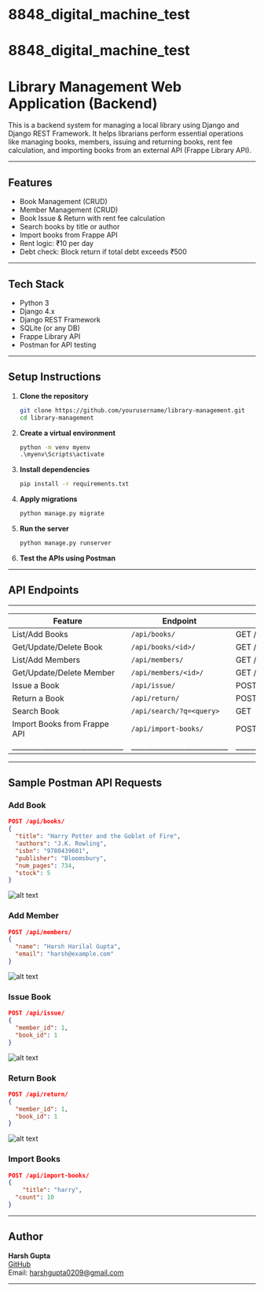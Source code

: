 # 8848_digital_machine_test
# 8848_digital_machine_test

# Library Management Web Application (Backend)

This is a backend system for managing a local library using Django and Django REST Framework. It helps librarians perform essential operations like managing books, members, issuing and returning books, rent fee calculation, and importing books from an external API (Frappe Library API).

---

## Features

- Book Management (CRUD)
- Member Management (CRUD)
- Book Issue & Return with rent fee calculation
- Search books by title or author
- Import books from Frappe API
- Rent logic: ₹10 per day
- Debt check: Block return if total debt exceeds ₹500

---

## Tech Stack

- Python 3
- Django 4.x
- Django REST Framework
- SQLite (or any DB)
- Frappe Library API
- Postman for API testing

---

## Setup Instructions

1. **Clone the repository**
   ```bash
   git clone https://github.com/yourusername/library-management.git
   cd library-management
   ```

2. **Create a virtual environment**
   ```cmd
   python -m venv myenv
   .\myenv\Scripts\activate
   ```

3. **Install dependencies**
   ```cmd
   pip install -r requirements.txt
   ```

4. **Apply migrations**
   ```cmd
   python manage.py migrate
   ```

5. **Run the server**
   ```cmd
   python manage.py runserver
   ```

6. **Test the APIs using Postman**

---

## API Endpoints
___________________________________________________________________________________
|           Feature             |         Endpoint          |       Method        |
|-------------------------------|---------------------------|---------------------|
| List/Add Books                | `/api/books/`             | GET / POST          |
| Get/Update/Delete Book        | `/api/books/<id>/`        | GET / PUT / DELETE  |
| List/Add Members              | `/api/members/`           | GET / POST          |
| Get/Update/Delete Member      | `/api/members/<id>/`      | GET / PUT / DELETE  |
| Issue a Book                  | `/api/issue/`             | POST                |
| Return a Book                 | `/api/return/`            | POST                |
| Search Book                   | `/api/search/?q=<query>`  | GET                 |
| Import Books from Frappe API  | `/api/import-books/`      | POST                |
|_______________________________|___________________________|_____________________|

---

## Sample Postman API Requests

### Add Book
```json
POST /api/books/
{
  "title": "Harry Potter and the Goblet of Fire",
  "authors": "J.K. Rowling",
  "isbn": "9780439601",
  "publisher": "Bloomsbury",
  "num_pages": 734,
  "stock": 5
}

```

![alt text](image-1.png)


### Add Member
```json
POST /api/members/
{
  "name": "Harsh Harilal Gupta",
  "email": "harsh@example.com"
}
```

![alt text](image-2.png)


### Issue Book
```json
POST /api/issue/
{
  "member_id": 1,
  "book_id": 1
}
```

![alt text](image-3.png)


### Return Book
```json
POST /api/return/
{
  "member_id": 1,
  "book_id": 1
}

```

![alt text](image-4.png)


### Import Books
```json
POST /api/import-books/
{
    "title": "harry",
  "count": 10
}
```
---

##  Author

**Harsh Gupta**  
[GitHub](https://github.com/HarshGupta29112002/)  
Email: harshgupta0209@gmail.com

---